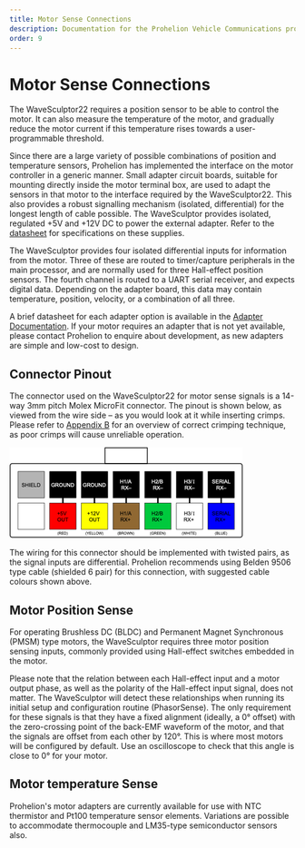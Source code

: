 ```yaml
---
title: Motor Sense Connections
description: Documentation for the Prohelion Vehicle Communications protocol
order: 9
---
```


# Motor Sense Connections 

The WaveSculptor22 requires a position sensor to be able to control the motor.  It can also measure the temperature of the motor, and gradually reduce the motor current if this temperature rises towards a user-programmable threshold. 

Since there are a large variety of possible combinations of position and temperature sensors, Prohelion has implemented the interface on the motor controller in a generic manner.  Small adapter circuit boards, suitable for mounting directly inside the motor terminal box, are used to adapt the sensors in that motor to the interface required by the WaveSculptor22.  This also provides a robust signalling mechanism (isolated, differential) for the longest length of cable possible.  The WaveSculptor provides isolated, regulated +5V and +12V DC to power the external adapter.  Refer to the [datasheet](http://localhost:4000/WaveSculptor_Motor_Controllers/Datasheet/Overview.md) for specifications on these supplies.

The WaveSculptor provides four isolated differential inputs for information from the motor.  Three of these are routed to timer/capture peripherals in the main processor, and are normally used for three Hall-effect position sensors.  The fourth channel is routed to a UART serial receiver, and expects digital data.  Depending on the adapter board, this data may contain temperature, position, velocity, or a combination of all three.  

A brief datasheet for each adapter option is available in the [Adapter Documentation](../../Motor_Interfaces/Overview.md).  If your motor requires an adapter that is not yet available, please contact Prohelion to enquire about development, as new adapters are simple and low-cost to design.

## Connector Pinout 

The connector used on the WaveSculptor22 for motor sense signals is a 14-way 3mm pitch Molex MicroFit connector.  The pinout is shown below, as viewed from the wire side – as you would look at it while inserting crimps.  Please refer to [Appendix B](Appendix_B.md) for an overview of correct crimping technique, as poor crimps will cause unreliable operation.

![Connector Pinout](images/Connector_Pinout.png)

The wiring for this connector should be implemented with twisted pairs, as the signal inputs are differential.  Prohelion recommends using Belden 9506 type cable (shielded 6 pair) for this connection, with suggested cable colours shown above.

## Motor Position Sense

For operating Brushless DC (BLDC) and Permanent Magnet Synchronous (PMSM) type motors, the WaveSculptor requires three motor position sensing inputs, commonly provided using Hall-effect switches embedded in the motor.

Please note that the relation between each Hall-effect input and a motor output phase, as well as the polarity of the Hall-effect input signal, does not matter. The WaveSculptor will detect these relationships when running its initial setup and configuration routine (PhasorSense). The only requirement for these signals is that they have a fixed alignment (ideally, a 0° offset) with the zero-crossing point of the back-EMF waveform of the motor, and that the signals are offset from each other by 120°. This is where most motors will be configured by default.  Use an oscilloscope to check that this angle is close to 0° for your motor.

## Motor temperature Sense

Prohelion's motor adapters are currently available for use with NTC thermistor and Pt100 temperature sensor elements.  Variations are possible to accommodate thermocouple and LM35-type semiconductor sensors also.
